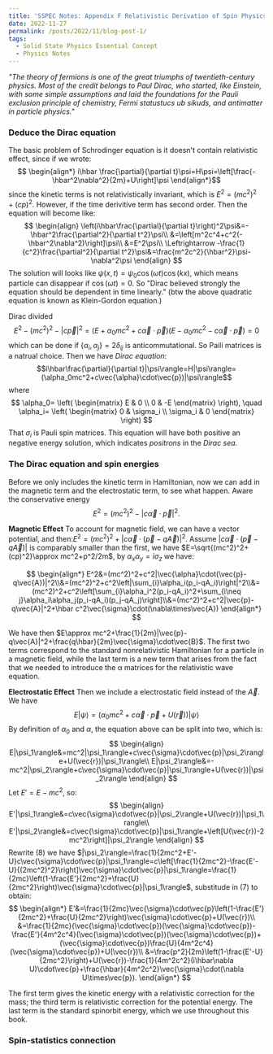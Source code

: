 ```yaml
---
title: 'SSPEC Notes: Appendix F Relativistic Derivation of Spin Physics'
date: 2022-11-27
permalink: /posts/2022/11/blog-post-1/
tags:
  - Solid State Physics Essential Concept
  - Physics Notes
--- 
```


_"The theory of fermions is one of the great triumphs of twentieth-century physics. Most of the credit belongs to Paul Dirac, who started, like Einstein, with some simple assumptions and laid the foundations for the Pauli exclusion principle of chemistry, Fermi statustucs ub sikuds, and antimatter in particle physics."_
### **Deduce the Dirac equation**
The basic problem of Schrodinger equation is it doesn't contain relativistic effect, since if we wrote:
$$
\begin{align*}
i\hbar \frac{\partial}{\partial t}\psi=H\psi=\left[\frac{-\hbar^2\nabla^2}{2m}+U\right]\psi
\end{align*}$$
since the kinetic terms is not relativistically invariant, which is $E^2=(mc^2)^2+(cp)^2$. However, if the time derivitive term has second order. Then the equation will become like:
$$
\begin{align}
\left(i\hbar\frac{\partial}{\partial t}\right)^2\psi&=-\hbar^2\frac{\partial^2}{\partial t^2}\psi\\
&=\left[m^2c^4+c^2(-\hbar^2\nabla^2)\right]\psi\\
&=E^2\psi\\
\Leftrightarrow
-\frac{1}{c^2}\frac{\partial^2}{\partial t^2}\psi&=\frac{m^2c^2}{\hbar^2}\psi-\nabla^2\psi
\end{align}
$$
The solution will looks like $\psi(x,t)=\psi_0\cos(\omega t)\cos(kx)$, which means particle can disappear if $\cos(\omega t)=0$. So "Dirac believed strongly the equation should be dependent in time linearly." (btw the above quadratic equation is known as Klein-Gordon equation.)

Dirac divided $$E^2-(mc^2)^2-|c\vec{p}|^2=(E+\alpha_0mc^2+c\vec{\alpha}\cdot\vec{p})(E-\alpha_0mc^2-c\vec{\alpha}\cdot\vec{p})=0$$
which can be done if $\{\alpha_i,\alpha_j\}=2\delta_{ij}$ is anticommutational. So Paili matrices is a natrual choice. Then we have _Dirac equation_: $$i\hbar\frac{\partial}{\partial t}|\psi\rangle=H|\psi\rangle=(\alpha_0mc^2+c\vec{\alpha}\cdot\vec{p})|\psi\rangle$$
where 
$$
\alpha_0=
\left(
\begin{matrix}
E & 0 \\
0 & -E
\end{matrix}
\right), \quad
\alpha_i=
\left(
\begin{matrix}
0 & \sigma_i \\
\sigma_i & 0
\end{matrix}
\right)
$$
That $\sigma_i$ is Pauli spin matrices. This equation will have both positive an negative energy solution, which indicates _positrons_ in the _Dirac sea_.

### **The Dirac equation and spin energies**
Before we only includes the kinetic term in Hamiltonian, now we can add in the magnetic term and the electrostatic term, to see what happen.
Aware the conservative energy $$E^2=(mc^2)^2-|c\vec{\alpha}\cdot\vec{p}|^2.$$

**Magnetic Effect** To account for magnetic field, we can have a vector potential, and then:$E^2=(mc^2)^2+|c\vec{\alpha}\cdot(\vec{p}-q\vec{A})|^2$. Assume $|c\vec{\alpha}\cdot(\vec{p}-q\vec{A})|$ is comparably smaller than the first, we have $E=\sqrt{(mc^2)^2+(cp)^2}\approx mc^2+p^2/2m$, by $\alpha_x\alpha_y=i\sigma_z$ we have:

$$
\begin{align*}
E^2&=(mc^2)^2+c^2|\vec{\alpha}\cdot(\vec{p}-q\vec{A})|^2\\&=(mc^2)^2+c^2\left|\sum_{i}\alpha_i(p_i-qA_i)\right|^2\\&=(mc^2)^2+c^2\left[\sum_{i}\alpha_i^2(p_i-qA_i)^2+\sum_{i\neq j}\alpha_i\alpha_j(p_i-qA_i)(p_j-qA_j)\right]\\&=(mc^2)^2+c^2|\vec{p}-q\vec{A}|^2+\hbar c^2\vec{\sigma}\cdot(\nabla\times\vec{A})
\end{align*}
$$

We have then $E\approx mc^2+\frac{1}{2m}|\vec{p}-q\vec{A}|^2+\frac{q\hbar}{2m}\vec{\sigma}\cdot\vec{B}$. The first two terms correspond to the standard nonrelativistic Hamiltonian for a particle in a magnetic field, while the last term is a new term that arises from the fact that we needed to introduce the α matrices for the relativistic wave equation. 

**Electrostatic Effect** Then we include a electrostatic field instead of the $\vec{A}$. We have $$E|\psi\rangle=\left(\alpha_0mc^2+c\vec{\alpha}\cdot\vec{p}+U(\vec{r})\right)|\psi\rangle$$
By definition of $\alpha_0$ and $\alpha$, the equation above can be split into two, which is:
$$
\begin{align}
E|\psi_1\rangle&=mc^2|\psi_1\rangle+c\vec{\sigma}\cdot\vec{p}|\psi_2\rangle+U(\vec{r})|\psi_1\rangle\\
E|\psi_2\rangle&=-mc^2|\psi_2\rangle+c\vec{\sigma}\cdot\vec{p}|\psi_1\rangle+U(\vec{r})|\psi_2\rangle
\end{align}
$$
Let $E'=E-mc^2$, so:
$$
\begin{align}
  E'|\psi_1\rangle&=c\vec{\sigma}\cdot\vec{p}|\psi_2\rangle+U(\vec{r})|\psi_1\rangle\\
  E'|\psi_2\rangle&=c\vec{\sigma}\cdot\vec{p}|\psi_1\rangle+\left[U(\vec{r})-2mc^2\right]|\psi_2\rangle
\end{align}
$$
Rewrite (8) we have $|\psi_2\rangle=\frac{1}{2mc^2+E'-U}c\vec{\sigma}\cdot\vec{p}|\psi_1\rangle=c\left[\frac{1}{2mc^2}-\frac{E'-U}{(2mc^2)^2}\right]\vec{\sigma}\cdot\vec{p}|\psi_1\rangle=\frac{1}{2mc}\left(1-\frac{E'}{2mc^2}+\frac{U}{2mc^2}\right)\vec{\sigma}\cdot\vec{p}|\psi_1\rangle$, substitude in (7) to obtain:
$$
\begin{align*}
E'&=\frac{1}{2mc}\vec{\sigma}\cdot\vec{p}\left(1-\frac{E'}{2mc^2}+\frac{U}{2mc^2}\right)\vec{\sigma}\cdot\vec{p}+U(\vec{r})\\
&=\frac{1}{2mc}(\vec{\sigma}\cdot\vec{p})(\vec{\sigma}\cdot\vec{p})-\frac{E'}{4m^2c^4}(\vec{\sigma}\cdot\vec{p})(\vec{\sigma}\cdot\vec{p})+(\vec{\sigma}\cdot\vec{p})\frac{U}{4m^2c^4}(\vec{\sigma}\cdot\vec{p})+U(\vec{r})\\
&=\frac{p^2}{2m}\left(1-\frac{E'-U}{2mc^2}\right)+U(\vec{r})-\frac{1}{4m^2c^2}(i\hbar\nabla U)\cdot\vec{p}+\frac{\hbar}{4m^2c^2}\vec{\sigma}\cdot(\nabla U\times\vec{p}).
\end{align*}
$$

The first term gives the kinetic energy with a relativistic correction for the mass; the third term is relativistic correction for the potential energy. The last term is the standard spinorbit energy, which we use throughout this book.

### **Spin-statistics connection**
